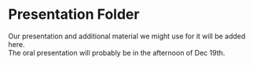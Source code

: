 # Presentation Folder 

Our presentation and additional material we might use for it will be added here.  
The oral presentation will probably be in the afternoon of Dec 19th.